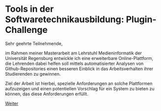 # Tools in der Softwaretechnikausbildung: Plugin-Challenge

Sehr geehrte Teilnehmende,

im Rahmen meiner Masterarbeit am Lehrstuhl Medieninformatik der Universität Regensburg entwickle ich eine erweiterbare Online-Plattform, die Lehrenden dabei helfen soll mittels automatisierter Analysen von Github-Repositories einen besseren Einblick in das Arbeitsverhalten ihrer Studierenden zu gewinnen. 

Ziel der Arbeit ist hierbei, spezielle Anforderungen an solche Plattformen aufzuzeigen und einen potentiellen Vorschlag für ein System zu bieten zu können, das diese Anforderungen erfüllt.

[Weiter](https://github.com/FelixRDL/Plugin-Challenge/blob/master/ziel_der_studie.md)
